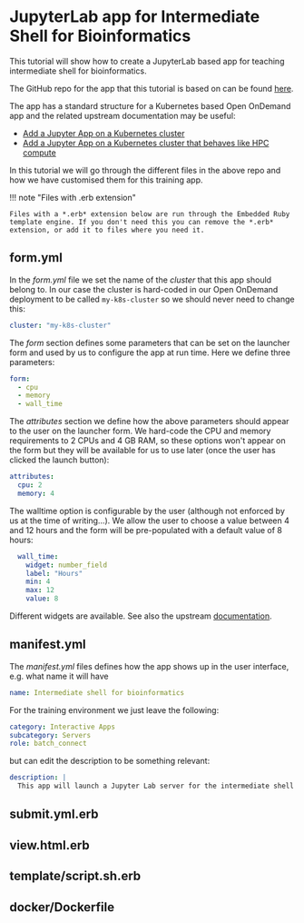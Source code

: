 # JupyterLab app for Intermediate Shell for Bioinformatics

This tutorial will show how to create a JupyterLab based app for teaching intermediate shell for bioinformatics.

The GitHub repo for the app that this tutorial is based on can be found [here](https://github.com/nesi/training-environment-jupyter-intermediate-shell-app).

The app has a standard structure for a Kubernetes based Open OnDemand app and the related upstream documentation may be useful:

- [Add a Jupyter App on a Kubernetes cluster](https://osc.github.io/ood-documentation/latest/tutorials/tutorials-interactive-apps/k8s-jupyter.html)
- [Add a Jupyter App on a Kubernetes cluster that behaves like HPC compute](https://osc.github.io/ood-documentation/latest/tutorials/tutorials-interactive-apps/k8s-like-hpc-jupyter.html)

In this tutorial we will go through the different files in the above repo and how we have customised them for this training app.

!!! note "Files with .erb extension"

    Files with a *.erb* extension below are run through the Embedded Ruby template engine. If you don't need this you can remove the *.erb* extension, or add it to files where you need it.

## form.yml

In the *form.yml* file we set the name of the *cluster* that this app should belong to.
In our case the cluster is hard-coded in our Open OnDemand deployment to be called `my-k8s-cluster` so we should never need to change this:

```yml
cluster: "my-k8s-cluster"
```

The *form* section defines some parameters that can be set on the launcher form and used by us to configure the app at run time. Here we define three parameters:

```yml
form:
  - cpu
  - memory
  - wall_time
```

The *attributes* section we define how the above parameters should appear to the user on the launcher form.
We hard-code the CPU and memory requirements to 2 CPUs and 4 GB RAM, so these options won't appear on the form but they will be available for us to use later (once the user has clicked the launch button):

```yml
attributes:
  cpu: 2
  memory: 4
```

The walltime option is configurable by the user (although not enforced by us at the time of writing...).
We allow the user to choose a value between 4 and 12 hours and the form will be pre-populated with a default value of 8 hours:

```yml
  wall_time:
    widget: number_field
    label: "Hours"
    min: 4
    max: 12
    value: 8
```

Different widgets are available. See also the upstream [documentation](https://osc.github.io/ood-documentation/develop/how-tos/app-development/interactive/form.html).

## manifest.yml

The *manifest.yml* files defines how the app shows up in the user interface, e.g. what name it will have

```yml
name: Intermediate shell for bioinformatics
```

For the training environment we just leave the following:

```yml
category: Interactive Apps
subcategory: Servers
role: batch_connect
```

but can edit the description to be something relevant:

```yml
description: |
  This app will launch a Jupyter Lab server for the intermediate shell for bioinformatics workshop
```

## submit.yml.erb


## view.html.erb


## template/script.sh.erb


## docker/Dockerfile
